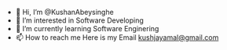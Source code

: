 - 👋 Hi, I’m @KushanAbeysinghe
- 👀 I’m interested in Software Developing
- 🌱 I’m currently learning Software Enginering
- 📫 How to reach me Here is my Email kushjayamal@gmail.com

<!---
KushanAbeysinghe/KushanAbeysinghe is a ✨ special ✨ repository because its `README.md` (this file) appears on your GitHub profile.
You can click the Preview link to take a look at your changes.
--->

